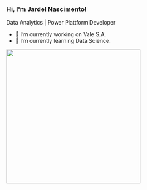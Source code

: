 ### Hi, I'm Jardel Nascimento!
Data Analytics | Power Plattform Developer
- 🔭 I’m currently working on Vale S.A.
- 🌱 I’m currently learning Data Science.

<img src= "https://i.postimg.cc/LXhzNY9k/final-logos-power-platform.webp" width=350/>

<!--
**jardelcherlle/jardelcherlle** is a ✨ _special_ ✨ repository because its `README.md` (this file) appears on your GitHub profile.

Here are some ideas to get you started:

- 🔭 I’m currently working on ...
- 🌱 I’m currently learning ...
- 👯 I’m looking to collaborate on ...
- 🤔 I’m looking for help with ...
- 💬 Ask me about ...
- 📫 How to reach me: ...
- 😄 Pronouns: ...
- ⚡ Fun fact: ...
-->
